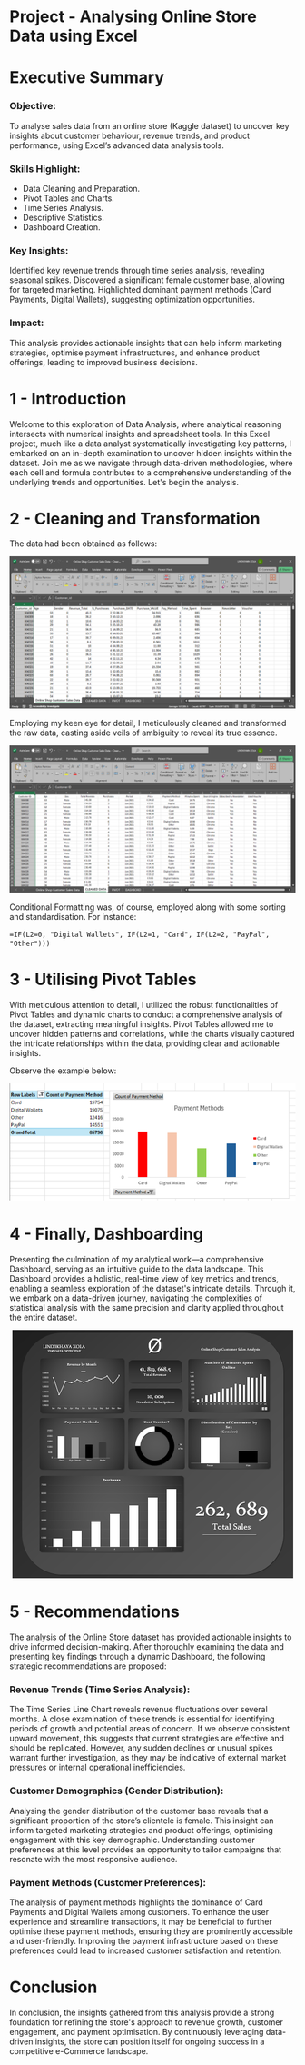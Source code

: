 # Project - Analysing Online Store Data using Excel

# Executive Summary
### Objective:
To analyse sales data from an online store (Kaggle dataset) to uncover key insights about customer behaviour, revenue trends, and product performance, using Excel’s advanced data analysis tools.

### Skills Highlight:
- Data Cleaning and Preparation.
- Pivot Tables and Charts.
- Time Series Analysis.
- Descriptive Statistics.
- Dashboard Creation.

### Key Insights:
Identified key revenue trends through time series analysis, revealing seasonal spikes.
Discovered a significant female customer base, allowing for targeted marketing.
Highlighted dominant payment methods (Card Payments, Digital Wallets), suggesting optimization opportunities.

### Impact:
This analysis provides actionable insights that can help inform marketing strategies, optimise payment infrastructures, and enhance product offerings, leading to improved business decisions.

# 1 - Introduction
Welcome to this exploration of Data Analysis, where analytical reasoning intersects with numerical insights and spreadsheet tools. In this Excel project, much like a data analyst systematically investigating key patterns, I embarked on an in-depth examination to uncover hidden insights within the dataset. Join me as we navigate through data-driven methodologies, where each cell and formula contributes to a comprehensive understanding of the underlying trends and opportunities. Let's begin the analysis.

# 2 - Cleaning and Transformation
The data had been obtained as follows:
<p align="center">
<img src="RAW DATA.png">
</p>

Employing my keen eye for detail, I meticulously cleaned and transformed the raw data, casting aside veils of ambiguity to reveal its true essence.

<p align="center">
<img src="CLEAN DATA.png">
</p>

Conditional Formatting was, of course, employed along with some sorting and standardisation. For instance:
```excel
=IF(L2=0, "Digital Wallets", IF(L2=1, "Card", IF(L2=2, "PayPal", "Other")))
```

# 3 - Utilising Pivot Tables
With meticulous attention to detail, I utilized the robust functionalities of Pivot Tables and dynamic charts to conduct a comprehensive analysis of the dataset, extracting meaningful insights. Pivot Tables allowed me to uncover hidden patterns and correlations, while the charts visually captured the intricate relationships within the data, providing clear and actionable insights.

Observe the example below:

<p align="center">
<img src="PAYMENT METHOD.png">
</p>

# 4 - Finally, Dashboarding
Presenting the culmination of my analytical work—a comprehensive Dashboard, serving as an intuitive guide to the data landscape. This Dashboard provides a holistic, real-time view of key metrics and trends, enabling a seamless exploration of the dataset's intricate details. Through it, we embark on a data-driven journey, navigating the complexities of statistical analysis with the same precision and clarity applied throughout the entire dataset.

<p align="center">
<img src="DASHBOARD - FINAL.png">
</p>

# 5 - Recommendations
The analysis of the Online Store dataset has provided actionable insights to drive informed decision-making. After thoroughly examining the data and presenting key findings through a dynamic Dashboard, the following strategic recommendations are proposed:

### Revenue Trends (Time Series Analysis):
The Time Series Line Chart reveals revenue fluctuations over several months. A close examination of these trends is essential for identifying periods of growth and potential areas of concern. If we observe consistent upward movement, this suggests that current strategies are effective and should be replicated. However, any sudden declines or unusual spikes warrant further investigation, as they may be indicative of external market pressures or internal operational inefficiencies.

### Customer Demographics (Gender Distribution):
Analysing the gender distribution of the customer base reveals that a significant proportion of the store’s clientele is female. This insight can inform targeted marketing strategies and product offerings, optimising engagement with this key demographic. Understanding customer preferences at this level provides an opportunity to tailor campaigns that resonate with the most responsive audience.

### Payment Methods (Customer Preferences):
The analysis of payment methods highlights the dominance of Card Payments and Digital Wallets among customers. To enhance the user experience and streamline transactions, it may be beneficial to further optimise these payment methods, ensuring they are prominently accessible and user-friendly. Improving the payment infrastructure based on these preferences could lead to increased customer satisfaction and retention.

# Conclusion
In conclusion, the insights gathered from this analysis provide a strong foundation for refining the store's approach to revenue growth, customer engagement, and payment optimisation. By continuously leveraging data-driven insights, the store can position itself for ongoing success in a competitive e-Commerce landscape.
